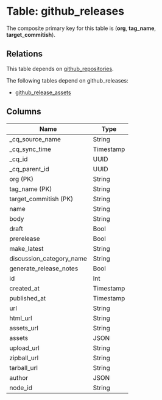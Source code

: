 # Table: github_releases

The composite primary key for this table is (**org**, **tag_name**, **target_commitish**).

## Relations

This table depends on [github_repositories](github_repositories.md).

The following tables depend on github_releases:
  - [github_release_assets](github_release_assets.md)

## Columns

| Name          | Type          |
| ------------- | ------------- |
|_cq_source_name|String|
|_cq_sync_time|Timestamp|
|_cq_id|UUID|
|_cq_parent_id|UUID|
|org (PK)|String|
|tag_name (PK)|String|
|target_commitish (PK)|String|
|name|String|
|body|String|
|draft|Bool|
|prerelease|Bool|
|make_latest|String|
|discussion_category_name|String|
|generate_release_notes|Bool|
|id|Int|
|created_at|Timestamp|
|published_at|Timestamp|
|url|String|
|html_url|String|
|assets_url|String|
|assets|JSON|
|upload_url|String|
|zipball_url|String|
|tarball_url|String|
|author|JSON|
|node_id|String|